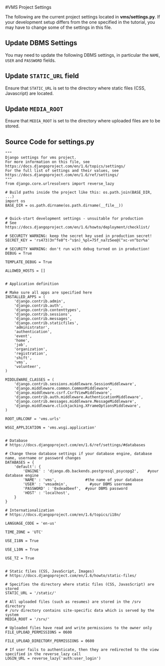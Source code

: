 #VMS Project Settings

The following are the current project settings located in **vms/settings.py**. If your development setup differs from the one specified in the tutorial, you may have to change some of the settings in this file.

## Update DBMS Settings

You may need to update the following DBMS settings, in particular the `NAME`, `USER` and `PASSWORD` fields.

## Update `STATIC_URL` field

Ensure that `STATIC_URL` is set to the directory where static files (CSS, Javascript) are located.

## Update `MEDIA_ROOT`

Ensure that `MEDIA_ROOT` is set to the directory where uploaded files are to be stored.

## Source Code for settings.py

```
"""
Django settings for vms project.
For more information on this file, see
https://docs.djangoproject.com/en/1.6/topics/settings/
For the full list of settings and their values, see
https://docs.djangoproject.com/en/1.6/ref/settings/
"""
from django.core.urlresolvers import reverse_lazy

# Build paths inside the project like this: os.path.join(BASE_DIR, ...)
import os
BASE_DIR = os.path.dirname(os.path.dirname(__file__))


# Quick-start development settings - unsuitable for production
# See https://docs.djangoproject.com/en/1.6/howto/deployment/checklist/

# SECURITY WARNING: keep the secret key used in production secret!
SECRET_KEY = 'rs473)3n^fe0^t-^s$n)_%pl=75f_na7z5ee@(^xc-vn^bzr%a'

# SECURITY WARNING: don't run with debug turned on in production!
DEBUG = True

TEMPLATE_DEBUG = True

ALLOWED_HOSTS = []


# Application definition

# Make sure all apps are specified here
INSTALLED_APPS = (
    'django.contrib.admin',
    'django.contrib.auth',
    'django.contrib.contenttypes',
    'django.contrib.sessions',
    'django.contrib.messages',
    'django.contrib.staticfiles',
    'administrator',
    'authentication',
    'event',
    'home',
    'job',
    'organization',
    'registration',
    'shift',
    'vms',
    'volunteer',
)

MIDDLEWARE_CLASSES = (
    'django.contrib.sessions.middleware.SessionMiddleware',
    'django.middleware.common.CommonMiddleware',
    'django.middleware.csrf.CsrfViewMiddleware',
    'django.contrib.auth.middleware.AuthenticationMiddleware',
    'django.contrib.messages.middleware.MessageMiddleware',
    'django.middleware.clickjacking.XFrameOptionsMiddleware',
)

ROOT_URLCONF = 'vms.urls'

WSGI_APPLICATION = 'vms.wsgi.application'


# Database
# https://docs.djangoproject.com/en/1.6/ref/settings/#databases

# Change these database settings if your database engine, database name, username or password changes
DATABASES = {
    'default': {
        'ENGINE' : 'django.db.backends.postgresql_psycopg2',    #your database engine
        'NAME' : 'vms',             #the name of your database
        'USER' : 'vmsadmin',          #your DBMS username
        'PASSWORD' : '0xdeadbeef',  #your DBMS password
        'HOST' : 'localhost',
    }
}

# Internationalization
# https://docs.djangoproject.com/en/1.6/topics/i18n/

LANGUAGE_CODE = 'en-us'

TIME_ZONE = 'UTC'

USE_I18N = True

USE_L10N = True

USE_TZ = True


# Static files (CSS, JavaScript, Images)
# https://docs.djangoproject.com/en/1.6/howto/static-files/

# Specifies the directory where static files (CSS, JavasScript) are stored
STATIC_URL = '/static/'

# All uploaded files (such as resumes) are stored in the /srv directory
# /srv directory contains site-specific data which is served by the system
MEDIA_ROOT = '/srv/'

# Uploaded files have read and write permissions to the owner only
FILE_UPLOAD_PERMISSIONS = 0600

FILE_UPLOAD_DIRECTORY_PERMISSIONS = 0600

# If user fails to authenticate, then they are redirected to the view specified in the reverse_lazy call
LOGIN_URL = reverse_lazy('auth:user_login')
```
